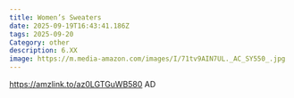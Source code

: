 ```yaml
---
title: Women’s Sweaters
date: 2025-09-19T16:43:41.186Z
tags: 2025-09-20
Category: other
description: 6.XX
image: https://m.media-amazon.com/images/I/71tv9AIN7UL._AC_SY550_.jpg
---
```

https://amzlink.to/az0LGTGuWB580 AD